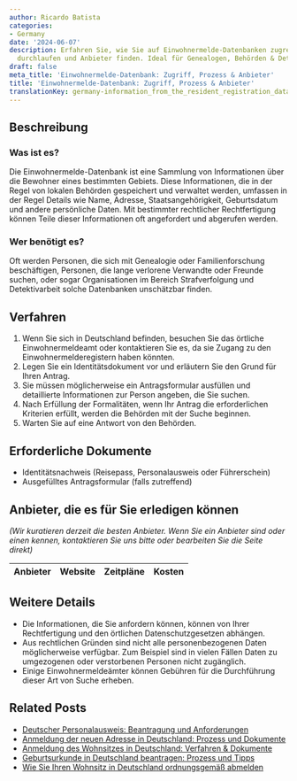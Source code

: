 ```yaml
---
author: Ricardo Batista
categories:
- Germany
date: '2024-06-07'
description: Erfahren Sie, wie Sie auf Einwohnermelde-Datenbanken zugreifen, den Antragsprozess
  durchlaufen und Anbieter finden. Ideal für Genealogen, Behörden & Detektive.
draft: false
meta_title: 'Einwohnermelde-Datenbank: Zugriff, Prozess & Anbieter'
title: 'Einwohnermelde-Datenbank: Zugriff, Prozess & Anbieter'
translationKey: germany-information_from_the_resident_registration_database
---
```



## Beschreibung
### Was ist es?
Die Einwohnermelde-Datenbank ist eine Sammlung von Informationen über die Bewohner eines bestimmten Gebiets. Diese Informationen, die in der Regel von lokalen Behörden gespeichert und verwaltet werden, umfassen in der Regel Details wie Name, Adresse, Staatsangehörigkeit, Geburtsdatum und andere persönliche Daten. Mit bestimmter rechtlicher Rechtfertigung können Teile dieser Informationen oft angefordert und abgerufen werden.

### Wer benötigt es?
Oft werden Personen, die sich mit Genealogie oder Familienforschung beschäftigen, Personen, die lange verlorene Verwandte oder Freunde suchen, oder sogar Organisationen im Bereich Strafverfolgung und Detektivarbeit solche Datenbanken unschätzbar finden.

## Verfahren
1. Wenn Sie sich in Deutschland befinden, besuchen Sie das örtliche Einwohnermeldeamt oder kontaktieren Sie es, da sie Zugang zu den Einwohnermelderegistern haben könnten.
2. Legen Sie ein Identitätsdokument vor und erläutern Sie den Grund für Ihren Antrag.
3. Sie müssen möglicherweise ein Antragsformular ausfüllen und detaillierte Informationen zur Person angeben, die Sie suchen.
4. Nach Erfüllung der Formalitäten, wenn Ihr Antrag die erforderlichen Kriterien erfüllt, werden die Behörden mit der Suche beginnen.
5. Warten Sie auf eine Antwort von den Behörden.

## Erforderliche Dokumente
- Identitätsnachweis (Reisepass, Personalausweis oder Führerschein)
- Ausgefülltes Antragsformular (falls zutreffend)

## Anbieter, die es für Sie erledigen können

_(Wir kuratieren derzeit die besten Anbieter. Wenn Sie ein Anbieter sind oder einen kennen, kontaktieren Sie uns bitte oder bearbeiten Sie die Seite direkt)_

| Anbieter | Website | Zeitpläne | Kosten |
| --------------- | --------------- | :-------------: | :-------------: |

## Weitere Details
- Die Informationen, die Sie anfordern können, können von Ihrer Rechtfertigung und den örtlichen Datenschutzgesetzen abhängen.
- Aus rechtlichen Gründen sind nicht alle personenbezogenen Daten möglicherweise verfügbar. Zum Beispiel sind in vielen Fällen Daten zu umgezogenen oder verstorbenen Personen nicht zugänglich.
- Einige Einwohnermeldeämter können Gebühren für die Durchführung dieser Art von Suche erheben.
## Related Posts

- [Deutscher Personalausweis: Beantragung und Anforderungen](https://tramitit.com/de/guides/germany/beantragung_eines_personalausweises/)
- [Anmeldung der neuen Adresse in Deutschland: Prozess und Dokumente](https://tramitit.com/de/guides/germany/ummeldung_des_wohnsitzes/)
- [Anmeldung des Wohnsitzes in Deutschland: Verfahren & Dokumente](https://tramitit.com/de/guides/germany/anmeldung_des_wohnsitzes/)
- [Geburtsurkunde in Deutschland beantragen: Prozess und Tipps](https://tramitit.com/de/guides/germany/geburtsurkunde_beantragen/)
- [Wie Sie Ihren Wohnsitz in Deutschland ordnungsgemäß abmelden](https://tramitit.com/de/guides/germany/abmeldung_des_wohnsitzes/)
